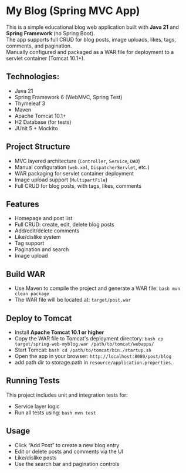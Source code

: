 # My Blog (Spring MVC App)
This is a simple educational blog web application built with **Java 21** and **Spring Framework** (no Spring Boot).  
The app supports full CRUD for blog posts, image uploads, likes, tags, comments, and pagination.  
Manually configured and packaged as a WAR file for deployment to a servlet container (Tomcat 10.1+).

## Technologies:
- Java 21
- Spring Framework 6 (WebMVC, Spring Test)
- Thymeleaf 3
- Maven
- Apache Tomcat 10.1+
- H2 Database (for tests)
- JUnit 5 + Mockito

## Project Structure
- MVC layered architecture (`Controller`, `Service`, `DAO`)
- Manual configuration (`web.xml`, `DispatcherServlet`, etc.)
- WAR packaging for servlet container deployment
- Image upload support (`MultipartFile`)
- Full CRUD for blog posts, with tags, likes, comments

## Features
- Homepage and post list
- Full CRUD: create, edit, delete blog posts
- Add/edit/delete comments
- Like/dislike system
- Tag support
- Pagination and search
- Image upload

## Build WAR
- Use Maven to compile the project and generate a WAR file:
  ``bash mvn clean package``
- The WAR file will be located at:
  ``target/post.war``

## Deploy to Tomcat
- Install **Apache Tomcat 10.1 or higher**
-  Copy the WAR file to Tomcat's deployment directory:
   ``bash cp target/spring-web-myblog.war /path/to/tomcat/webapps/``
- Start Tomcat:
  ``bash cd /path/to/tomcat/bin./startup.sh``
- Open the app in your browser:
  ``http://localhost:8080/post/blog``
- add path dir to storage.path in `resource/application.properties`.

## Running Tests
This project includes unit and integration tests for:
- Service layer logic
- Run all tests using:
  ``bash mvn test``

## Usage
- Click “Add Post” to create a new blog entry
- Edit or delete posts and comments via the UI
- Like/dislike posts
- Use the search bar and pagination controls